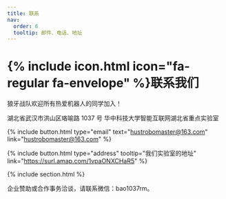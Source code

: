 ```yaml
---
title: 联系
nav:
  order: 6
  tooltip: 邮件、电话、地址
---
```


# {% include icon.html icon="fa-regular fa-envelope" %}联系我们

狼牙战队欢迎所有热爱机器人的同学加入！

湖北省武汉市洪山区珞喻路 1037 号
华中科技大学智能互联网湖北省重点实验室

{%
  include button.html
  type="email"
  text="hustrobomaster@163.com"
  link="hustrobomaster@163.com"
%}

{%
  include button.html
  type="address"
  tooltip="我们实验室的地址"
  link="https://surl.amap.com/1vpaONXCHaR5"
%}

{% include section.html %}

企业赞助或合作事务洽谈，请联系微信：bao1037rm。